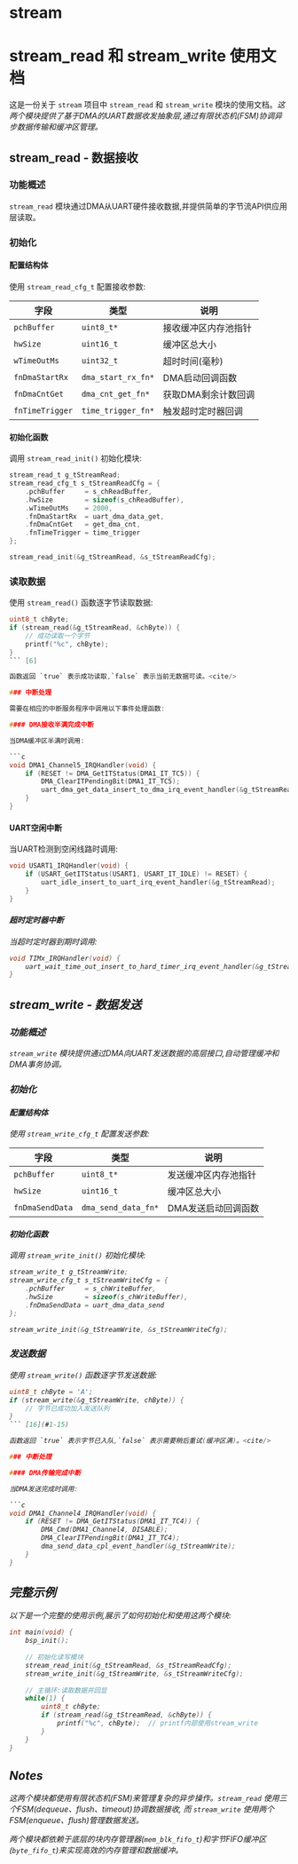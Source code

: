 # stream

# stream_read 和 stream_write 使用文档

这是一份关于 `stream` 项目中 `stream_read` 和 `stream_write` 模块的使用文档。<cite/>这两个模块提供了基于DMA的UART数据收发抽象层,通过有限状态机(FSM)协调异步数据传输和缓冲区管理。<cite/>

## stream_read - 数据接收

### 功能概述

`stream_read` 模块通过DMA从UART硬件接收数据,并提供简单的字节流API供应用层读取。

### 初始化

#### 配置结构体

使用 `stream_read_cfg_t` 配置接收参数: 

| 字段            | 类型               | 说明                 |
| --------------- | ------------------ | -------------------- |
| `pchBuffer`     | `uint8_t*`         | 接收缓冲区内存池指针 |
| `hwSize`        | `uint16_t`         | 缓冲区总大小         |
| `wTimeOutMs`    | `uint32_t`         | 超时时间(毫秒)       |
| `fnDmaStartRx`  | `dma_start_rx_fn*` | DMA启动回调函数      |
| `fnDmaCntGet`   | `dma_cnt_get_fn*`  | 获取DMA剩余计数回调  |
| `fnTimeTrigger` | `time_trigger_fn*` | 触发超时定时器回调   |

#### 初始化函数

调用 `stream_read_init()` 初始化模块: 

```c
stream_read_t g_tStreamRead;
stream_read_cfg_t s_tStreamReadCfg = {
    .pchBuffer     = s_chReadBuffer,
    .hwSize        = sizeof(s_chReadBuffer),
    .wTimeOutMs    = 2000,
    .fnDmaStartRx  = uart_dma_data_get,
    .fnDmaCntGet   = get_dma_cnt,
    .fnTimeTrigger = time_trigger
};

stream_read_init(&g_tStreamRead, &s_tStreamReadCfg);
```

### 读取数据

使用 `stream_read()` 函数逐字节读取数据: 

```c
uint8_t chByte;
if (stream_read(&g_tStreamRead, &chByte)) {
    // 成功读取一个字节
    printf("%c", chByte);
}
``` [6]

函数返回 `true` 表示成功读取,`false` 表示当前无数据可读。<cite/>

### 中断处理

需要在相应的中断服务程序中调用以下事件处理函数:

#### DMA接收半满完成中断

当DMA缓冲区半满时调用: 

```c
void DMA1_Channel5_IRQHandler(void) {
    if (RESET != DMA_GetITStatus(DMA1_IT_TC5)) {
        DMA_ClearITPendingBit(DMA1_IT_TC5);
        uart_dma_get_data_insert_to_dma_irq_event_handler(&g_tStreamRead);
    }
}
```

#### UART空闲中断

当UART检测到空闲线路时调用: 

```c
void USART1_IRQHandler(void) {
    if (USART_GetITStatus(USART1, USART_IT_IDLE) != RESET) {
        uart_idle_insert_to_uart_irq_event_handler(&g_tStreamRead);
    }
}
```
<cite/>

#### 超时定时器中断

当超时定时器到期时调用: 

```c
void TIMx_IRQHandler(void) {
    uart_wait_time_out_insert_to_hard_timer_irq_event_handler(&g_tStreamRead);
}
```
<cite/>

## stream_write - 数据发送

### 功能概述

`stream_write` 模块提供通过DMA向UART发送数据的高层接口,自动管理缓冲和DMA事务协调。 

### 初始化

#### 配置结构体

使用 `stream_write_cfg_t` 配置发送参数: 

| 字段            | 类型                | 说明                 |
| --------------- | ------------------- | -------------------- |
| `pchBuffer`     | `uint8_t*`          | 发送缓冲区内存池指针 |
| `hwSize`        | `uint16_t`          | 缓冲区总大小         |
| `fnDmaSendData` | `dma_send_data_fn*` | DMA发送启动回调函数  |

#### 初始化函数

调用 `stream_write_init()` 初始化模块: 

```c
stream_write_t g_tStreamWrite;
stream_write_cfg_t s_tStreamWriteCfg = {
    .pchBuffer     = s_chWriteBuffer,
    .hwSize        = sizeof(s_chWriteBuffer),
    .fnDmaSendData = uart_dma_data_send    
};

stream_write_init(&g_tStreamWrite, &s_tStreamWriteCfg);
```

### 发送数据

使用 `stream_write()` 函数逐字节发送数据: 

```c
uint8_t chByte = 'A';
if (stream_write(&g_tStreamWrite, chByte)) {
    // 字节已成功加入发送队列
}
``` [16](#1-15) 

函数返回 `true` 表示字节已入队,`false` 表示需要稍后重试(缓冲区满)。<cite/>

### 中断处理

#### DMA传输完成中断

当DMA发送完成时调用:  

```c
void DMA1_Channel4_IRQHandler(void) {
    if (RESET != DMA_GetITStatus(DMA1_IT_TC4)) {
        DMA_Cmd(DMA1_Channel4, DISABLE);
        DMA_ClearITPendingBit(DMA1_IT_TC4);
        dma_send_data_cpl_event_handler(&g_tStreamWrite);
    }
}
```

## 完整示例

以下是一个完整的使用示例,展示了如何初始化和使用这两个模块: 

```c
int main(void) {
    bsp_init();
    
    // 初始化读写模块
    stream_read_init(&g_tStreamRead, &s_tStreamReadCfg);
    stream_write_init(&g_tStreamWrite, &s_tStreamWriteCfg);
    
    // 主循环:读取数据并回显
    while(1) {
        uint8_t chByte;
        if (stream_read(&g_tStreamRead, &chByte)) {
            printf("%c", chByte);  // printf内部使用stream_write
        }
    }
}
```
<cite/>

## Notes

这两个模块都使用有限状态机(FSM)来管理复杂的异步操作。<cite/>`stream_read` 使用三个FSM(dequeue、flush、timeout)协调数据接收,  而 `stream_write` 使用两个FSM(enqueue、flush)管理数据发送。

两个模块都依赖于底层的块内存管理器(`mem_blk_fifo_t`)和字节FIFO缓冲区(`byte_fifo_t`)来实现高效的内存管理和数据缓冲。<cite/>





